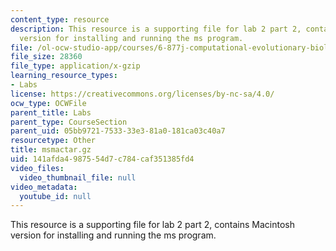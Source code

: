 ```yaml
---
content_type: resource
description: This resource is a supporting file for lab 2 part 2, contains Macintosh
  version for installing and running the ms program.
file: /ol-ocw-studio-app/courses/6-877j-computational-evolutionary-biology-fall-2005/141afda4987554d7c784caf351385fd4_msmactar.gz
file_size: 28360
file_type: application/x-gzip
learning_resource_types:
- Labs
license: https://creativecommons.org/licenses/by-nc-sa/4.0/
ocw_type: OCWFile
parent_title: Labs
parent_type: CourseSection
parent_uid: 05bb9721-7533-33e3-81a0-181ca03c40a7
resourcetype: Other
title: msmactar.gz
uid: 141afda4-9875-54d7-c784-caf351385fd4
video_files:
  video_thumbnail_file: null
video_metadata:
  youtube_id: null
---
```

This resource is a supporting file for lab 2 part 2, contains Macintosh version for installing and running the ms program.